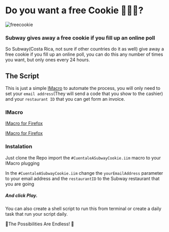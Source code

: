 # Do you want a free Cookie :cookie::cookie::cookie:?

![freecookie](http://www.triadcouponing.com/wp-content/uploads/2012/02/Screen-Shot-2012-02-29-at-9.40.13-AM.png)

### Subway gives away a free cookie if you fill up an online poll

So Subway(Costa Rica, not sure if other countries do it as well) give away a free cookie if you fill up an online poll, you can do this any number of times you want, but only ones every 24 hours.

## The Script
This is just a simple [IMacro](https://addons.mozilla.org/en-US/firefox/addon/imacros-for-firefox/) to automate the process, you will only need to set your `email address`(They will send a code that you show to the cashier) and your `restaurant ID` that you can get form an invoice.

### IMacro

[IMacro for Firefox ](https://addons.mozilla.org/en-US/firefox/addon/imacros-for-firefox/)

[IMacro for Firefox ](https://chrome.google.com/webstore/detail/imacros-for-chrome/cplklnmnlbnpmjogncfgfijoopmnlemp?hl=en)

### Instalation
Just clone the Repo import the `#CuentaleASubwayCookie.iim` macro to your IMacro plugging

In the `#CuentaleASubwayCookie.iim` change the
`yourEmailAddress` parameter to your email address
and the `restaurantID` to the Subway restaurant that you are going

##### And click Play.

You can also create a shell script to run this from terminal or create a daily task that run your script daily.

:cookie:The Possibilities Are Endless! :cookie:
